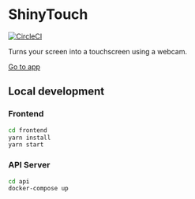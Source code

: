 # ShinyTouch

[![CircleCI](https://circleci.com/gh/cameron-martin/shinytouch/tree/master.svg?style=svg)](https://circleci.com/gh/cameron-martin/shinytouch/tree/master)

Turns your screen into a touchscreen using a webcam.

[Go to app](https://shinytouch.app/)

## Local development

### Frontend

```sh
cd frontend
yarn install
yarn start
```

### API Server

```sh
cd api
docker-compose up
```
